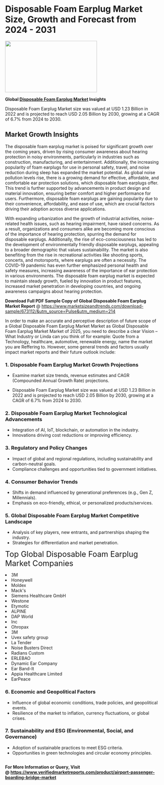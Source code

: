 <H1>Disposable Foam Earplug Market Size, Growth and Forecast from 2024 - 2031</H1><img class="aligncenter size-medium wp-image-584254" src="https://thirdeyenews.in/wp-content/uploads/2024/09/Global-Market-Research-300x168.jpeg" alt="" width="300" height="168" /><p><strong>Global&nbsp;<a href="https://www.marketsizeandtrends.com/download-sample/673112/&amp;utm_source=Pulse&amp;utm_medium=214">Disposable Foam Earplug Market</a> Insights</strong></p><p>Disposable Foam Earplug Market size was valued at USD 1.23 Billion in 2022 and is projected to reach USD 2.05 Billion by 2030, growing at a CAGR of 6.7% from 2024 to 2030.</p><p><h2>Market Growth Insights</h2> <p>The disposable foam earplug market is poised for significant growth over the coming years, driven by rising consumer awareness about hearing protection in noisy environments, particularly in industries such as construction, manufacturing, and entertainment. Additionally, the increasing popularity of foam earplugs for use in personal safety, travel, and noise reduction during sleep has expanded the market potential. As global noise pollution levels rise, there is a growing demand for effective, affordable, and comfortable ear protection solutions, which disposable foam earplugs offer. This trend is further supported by advancements in product design and material innovation, ensuring better comfort and higher performance for users. Furthermore, disposable foam earplugs are gaining popularity due to their convenience, affordability, and ease of use, which are crucial factors driving their adoption across diverse applications. </p> <p>With expanding urbanization and the growth of industrial activities, noise-related health issues, such as hearing impairment, have raised concerns. As a result, organizations and consumers alike are becoming more conscious of the importance of hearing protection, spurring the demand for disposable earplugs. Additionally, the rise of eco-consciousness has led to the development of environmentally friendly disposable earplugs, appealing to a broader demographic that values sustainability. The market is also benefiting from the rise in recreational activities like shooting sports, concerts, and motorsports, where earplugs are often a necessity. The COVID-19 pandemic has even further emphasized personal health and safety measures, increasing awareness of the importance of ear protection in various environments. The disposable foam earplug market is expected to maintain steady growth, fueled by innovation in product features, increased market penetration in developing countries, and ongoing awareness campaigns about hearing protection. </p><p><span class=""><strong>Download Full PDF Sample Copy of Global Disposable Foam Earplug Market Report</strong> @ <a href="https://www.marketsizeandtrends.com/download-sample/673112/&amp;utm_source=Pulse&amp;utm_medium=214" target="_blank">https://www.marketsizeandtrends.com/download-sample/673112/&amp;utm_source=Pulse&amp;utm_medium=214</a></span></p><p>In order to make an accurate and perceptive description of future scope of a Global&nbsp;Disposable Foam Earplug Market Market as Global&nbsp;Disposable Foam Earplug Market Market of 2025, you need to describe a clear Vision &ndash; What Industry or Linda can you think of for example: Quote from a Technology, healthcare, automotive, renewable energy, name the market you are Reffering to. However, some general trends and factors usually impact market reports and their future outlook include:</p><h3>1.&nbsp;<strong>Disposable Foam Earplug Market Growth Projections</strong></h3><ul><li>Examine market size trends, revenue estimates and CAGR (Compounded Annual Growth Rate) projections.</li><li><p>Disposable Foam Earplug Market size was valued at USD 1.23 Billion in 2022 and is projected to reach USD 2.05 Billion by 2030, growing at a CAGR of 6.7% from 2024 to 2030.</p></li></ul><h3>2.&nbsp;<strong>Disposable Foam Earplug Market Technological Advancements</strong></h3><ul><li>Integration of AI, IoT, blockchain, or automation in the industry.</li><li>Innovations driving cost reductions or improving efficiency.</li></ul><h3>3.&nbsp;<strong>Regulatory and Policy Changes</strong></h3><ul><li>Impact of global and regional regulations, including sustainability and carbon-neutral goals.</li><li>Compliance challenges and opportunities tied to government initiatives.</li></ul><h3>4.&nbsp;<strong>Consumer Behavior Trends</strong></h3><ul><li>Shifts in demand influenced by generational preferences (e.g., Gen Z, Millennials).</li><li>Emphasis on eco-friendly, ethical, or personalized products/services.</li></ul><h3>5.&nbsp;<strong>Global Disposable Foam Earplug Market Competitive Landscape</strong></h3><ul><li>Analysis of key players, new entrants, and partnerships shaping the industry.</li><li>Strategies for differentiation and market penetration.</li></ul><p data-pm-slice="1 1 []"><span style="color: inherit; font-family: inherit; font-size: 25px;">Top Global Disposable Foam Earplug Market Companies</span></p><div class="" data-test-id=""><p><li>3M</li><li> Honeywell</li><li> Moldex</li><li> Mack's</li><li> Siemens Healthcare GmbH</li><li> Westone</li><li> Etymotic</li><li> ALPINE</li><li> DAP World</li><li> Inc</li><li> Ohropax</li><li> 3M</li><li> Uvex safety group</li><li> La Tender</li><li> Noise Busters Direct</li><li> Radians Custom</li><li> ERLEBAO</li><li> Dynamic Ear Company</li><li> Ear Band-It</li><li> Appia Healthcare Limited</li><li> EarPeace</li></p></div><h3>6.&nbsp;<strong>Economic and Geopolitical Factors</strong></h3><ul><li>Influence of global economic conditions, trade policies, and geopolitical events.</li><li>Resilience of the market to inflation, currency fluctuations, or global crises.</li></ul><h3>7.&nbsp;<strong>Sustainability and ESG (Environmental, Social, and Governance)</strong></h3><ul><li>Adoption of sustainable practices to meet ESG criteria.</li><li>Opportunities in green technologies and circular economy principles.</li></ul><h2><strong style="font-size: 14px;">For More Information or Query, Visit @&nbsp;</strong><a style="background-color: #ffffff; font-size: 14px;" href="https://www.marketsizeandtrends.com/report/disposable-foam-earplug-market/" target="_blank">https://www.verifiedmarketreports.com/product/airport-passenger-boarding-bridge-market</a></h2>
